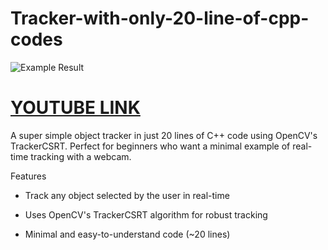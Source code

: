 # Tracker-with-only-20-line-of-cpp-codes
![Example Result](https://github.com/user-attachments/assets/15945cc1-d107-4403-b31a-7b9bbf1e2b68)

# [YOUTUBE LINK](https://www.youtube.com/watch?v=IxVMKBvLRoI)

A super simple object tracker in just 20 lines of C++ code using OpenCV's TrackerCSRT. Perfect for beginners who want a minimal example of real-time tracking with a webcam.

Features

- Track any object selected by the user in real-time

- Uses OpenCV's TrackerCSRT algorithm for robust tracking

- Minimal and easy-to-understand code (~20 lines)
